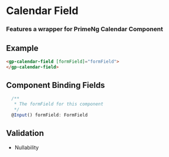 # Calendar Field

### Features a wrapper for PrimeNg Calendar Component

## Example

```html
<gp-calendar-field [formField]="formField">
</gp-calendar-field>
```

## Component Binding Fields

```typescript
  /**
   * The formField for this component
   */
  @Input() formField: FormField
```
## Validation

+ Nullability